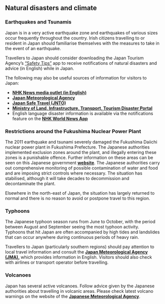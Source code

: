## Natural disasters and climate

### **Earthquakes and Tsunamis**

Japan is in a very active earthquake zone and earthquakes of various sizes occur frequently throughout the country. Irish citizens travelling to or resident in Japan should familiarise themselves with the measures to take in the event of an earthquake.

Travellers to Japan should consider downloading the Japan Tourism Agency’s [“Safety Tips”](https://www.jnto.go.jp/safety-tips/eng/app.html) app to receive notifications of natural disasters and advice (in English) while in Japan.

The following may also be useful sources of information for visitors to Japan:

* [**NHK News media outlet (in English)**](https://www3.nhk.or.jp/nhkworld/en/news/)
* [**Japan Meteorological Agency**](http://www.jma.go.jp/jma/indexe.html)
* [**Japan Safe Travel (JNTO)**](https://twitter.com/japansafetravel?lang=en)
* [**Ministry of Land, Infrastructure, Transport, Tourism Disaster Portal**](http://www.mlit.go.jp/river/bousai/olympic/en/index.html)
* English language disaster information is available via the notifications feature on the [**NHK World News App**](https://www3.nhk.or.jp/nhkworld/en/app/)

### **Restrictions around the Fukushima Nuclear Power Plant**

The 2011 earthquake and tsunami severely damaged the Fukushima Daiichi nuclear power plant in Fukushima Prefecture. The Japanese authorities implemented exclusion zones around the plant, and illegally entering these zones is a punishable offence. Further information on these areas can be seen on this Japanese government [**website**](http://www.pref.fukushima.lg.jp/site/portal-english/en-1-3-3.html). The Japanese authorities carry out comprehensive monitoring of possible contamination of water and food and are imposing strict controls where necessary. The situation has stabilised, although it will take decades to decommission and decontaminate the plant.

Elsewhere in the north-east of Japan, the situation has largely returned to normal and there is no reason to avoid or postpone travel to this region.

### **Typhoons**

The Japanese typhoon season runs from June to October, with the period between August and September seeing the most typhoon activity. Typhoons that hit Japan are often accompanied by high tides and landslides that can occur anywhere during continuous periods of heavy rain.

Travellers to Japan (particularly southern regions) should pay attention to local travel information and consult the [**Japan Meteorological Agency (JMA),**](http://www.jma.go.jp/en/typh/) which provides information in English. Visitors should also check with airlines or transport operator before travelling.

### **Volcanoes**

Japan has several active volcanoes. Follow advice given by the Japanese authorities about travelling in volcanic areas. Please check latest volcano warnings on the website of the [**Japanese Meteorological Agency**](http://www.jma.go.jp/en/volcano/).